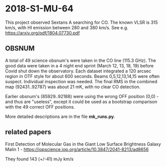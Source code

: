 # 2018-S1-MU-64

This project observed Sextans A searching for CO.   The known VLSR is 315 km/s, with HI emission
between 280 and 380 km/s. See e.g. https://arxiv.org/pdf/1804.07730.pdf

## OBSNUM

A total of 49 science obsnum's were taken in the CO line (115.3 GHz).
The good data were taken in a 4 night end sprint (March 12, 13, 18, 19) before Covid shut down the observatory.
Each dataset integrated a 120 arcsec region in OTF style for about 600 seconds. Beams 0,5,12,13,14,15 were
often suspect. Individual inspection was needed. The final RMS in the combined map (92431..92787)
was about 21 mK, with no clear CO detection. 

Earlier obsnum's  (85929..92188) were using the wrong OFF position (0,0) - and thus are "useless", except
it could be used as a bootstrap comparison with the 49 correct OFF positions.

More detailed descriptions are in the file **mk_runs.py**.


## related papers

First Detection of Molecular Gas in the Giant Low Surface Brightness Galaxy Malin 1 -
https://iopscience.iop.org/article/10.3847/2041-8213/ad8656

They found 143 (+/-41) mJy km/s
